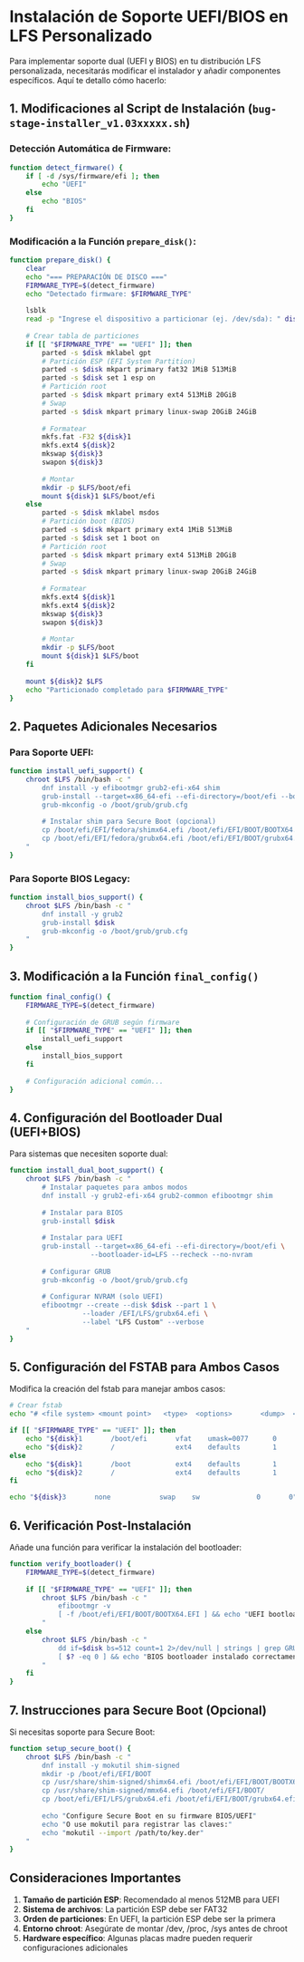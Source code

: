 # Instalación de Soporte UEFI/BIOS en LFS Personalizado

Para implementar soporte dual (UEFI y BIOS) en tu distribución LFS personalizada, necesitarás modificar el instalador y añadir componentes específicos. Aquí te detallo cómo hacerlo:

## 1. Modificaciones al Script de Instalación (`bug-stage-installer_v1.03xxxxx.sh`)

### Detección Automática de Firmware:

```bash
function detect_firmware() {
    if [ -d /sys/firmware/efi ]; then
        echo "UEFI"
    else
        echo "BIOS"
    fi
}
```

### Modificación a la Función `prepare_disk()`:

```bash
function prepare_disk() {
    clear
    echo "=== PREPARACIÓN DE DISCO ==="
    FIRMWARE_TYPE=$(detect_firmware)
    echo "Detectado firmware: $FIRMWARE_TYPE"
    
    lsblk
    read -p "Ingrese el dispositivo a particionar (ej. /dev/sda): " disk
    
    # Crear tabla de particiones
    if [[ "$FIRMWARE_TYPE" == "UEFI" ]]; then
        parted -s $disk mklabel gpt
        # Partición ESP (EFI System Partition)
        parted -s $disk mkpart primary fat32 1MiB 513MiB
        parted -s $disk set 1 esp on
        # Partición root
        parted -s $disk mkpart primary ext4 513MiB 20GiB
        # Swap
        parted -s $disk mkpart primary linux-swap 20GiB 24GiB
        
        # Formatear
        mkfs.fat -F32 ${disk}1
        mkfs.ext4 ${disk}2
        mkswap ${disk}3
        swapon ${disk}3
        
        # Montar
        mkdir -p $LFS/boot/efi
        mount ${disk}1 $LFS/boot/efi
    else
        parted -s $disk mklabel msdos
        # Partición boot (BIOS)
        parted -s $disk mkpart primary ext4 1MiB 513MiB
        parted -s $disk set 1 boot on
        # Partición root
        parted -s $disk mkpart primary ext4 513MiB 20GiB
        # Swap
        parted -s $disk mkpart primary linux-swap 20GiB 24GiB
        
        # Formatear
        mkfs.ext4 ${disk}1
        mkfs.ext4 ${disk}2
        mkswap ${disk}3
        swapon ${disk}3
        
        # Montar
        mkdir -p $LFS/boot
        mount ${disk}1 $LFS/boot
    fi
    
    mount ${disk}2 $LFS
    echo "Particionado completado para $FIRMWARE_TYPE"
}
```

## 2. Paquetes Adicionales Necesarios

### Para Soporte UEFI:

```bash
function install_uefi_support() {
    chroot $LFS /bin/bash -c "
        dnf install -y efibootmgr grub2-efi-x64 shim
        grub-install --target=x86_64-efi --efi-directory=/boot/efi --bootloader-id=LFS
        grub-mkconfig -o /boot/grub/grub.cfg
        
        # Instalar shim para Secure Boot (opcional)
        cp /boot/efi/EFI/fedora/shimx64.efi /boot/efi/EFI/BOOT/BOOTX64.EFI
        cp /boot/efi/EFI/fedora/grubx64.efi /boot/efi/EFI/BOOT/grubx64.efi
    "
}
```

### Para Soporte BIOS Legacy:

```bash
function install_bios_support() {
    chroot $LFS /bin/bash -c "
        dnf install -y grub2
        grub-install $disk
        grub-mkconfig -o /boot/grub/grub.cfg
    "
}
```

## 3. Modificación a la Función `final_config()`

```bash
function final_config() {
    FIRMWARE_TYPE=$(detect_firmware)
    
    # Configuración de GRUB según firmware
    if [[ "$FIRMWARE_TYPE" == "UEFI" ]]; then
        install_uefi_support
    else
        install_bios_support
    fi
    
    # Configuración adicional común...
}
```

## 4. Configuración del Bootloader Dual (UEFI+BIOS)

Para sistemas que necesiten soporte dual:

```bash
function install_dual_boot_support() {
    chroot $LFS /bin/bash -c "
        # Instalar paquetes para ambos modos
        dnf install -y grub2-efi-x64 grub2-common efibootmgr shim
        
        # Instalar para BIOS
        grub-install $disk
        
        # Instalar para UEFI
        grub-install --target=x86_64-efi --efi-directory=/boot/efi \
                    --bootloader-id=LFS --recheck --no-nvram
        
        # Configurar GRUB
        grub-mkconfig -o /boot/grub/grub.cfg
        
        # Configurar NVRAM (solo UEFI)
        efibootmgr --create --disk $disk --part 1 \
                  --loader /EFI/LFS/grubx64.efi \
                  --label "LFS Custom" --verbose
    "
}
```

## 5. Configuración del FSTAB para Ambos Casos

Modifica la creación del fstab para manejar ambos casos:

```bash
# Crear fstab
echo "# <file system> <mount point>   <type>  <options>       <dump>  <pass>" > $LFS/etc/fstab

if [[ "$FIRMWARE_TYPE" == "UEFI" ]]; then
    echo "${disk}1       /boot/efi       vfat    umask=0077      0       1" >> $LFS/etc/fstab
    echo "${disk}2       /               ext4    defaults        1       2" >> $LFS/etc/fstab
else
    echo "${disk}1       /boot           ext4    defaults        1       2" >> $LFS/etc/fstab
    echo "${disk}2       /               ext4    defaults        1       1" >> $LFS/etc/fstab
fi

echo "${disk}3       none            swap    sw              0       0" >> $LFS/etc/fstab
```

## 6. Verificación Post-Instalación

Añade una función para verificar la instalación del bootloader:

```bash
function verify_bootloader() {
    FIRMWARE_TYPE=$(detect_firmware)
    
    if [[ "$FIRMWARE_TYPE" == "UEFI" ]]; then
        chroot $LFS /bin/bash -c "
            efibootmgr -v
            [ -f /boot/efi/EFI/BOOT/BOOTX64.EFI ] && echo "UEFI bootloader instalado correctamente"
        "
    else
        chroot $LFS /bin/bash -c "
            dd if=$disk bs=512 count=1 2>/dev/null | strings | grep GRUB
            [ $? -eq 0 ] && echo "BIOS bootloader instalado correctamente"
        "
    fi
}
```

## 7. Instrucciones para Secure Boot (Opcional)

Si necesitas soporte para Secure Boot:

```bash
function setup_secure_boot() {
    chroot $LFS /bin/bash -c "
        dnf install -y mokutil shim-signed
        mkdir -p /boot/efi/EFI/BOOT
        cp /usr/share/shim-signed/shimx64.efi /boot/efi/EFI/BOOT/BOOTX64.EFI
        cp /usr/share/shim-signed/mmx64.efi /boot/efi/EFI/BOOT/
        cp /boot/efi/EFI/LFS/grubx64.efi /boot/efi/EFI/BOOT/grubx64.efi
        
        echo "Configure Secure Boot en su firmware BIOS/UEFI"
        echo "O use mokutil para registrar las claves:"
        echo "mokutil --import /path/to/key.der"
    "
}
```

## Consideraciones Importantes

1. **Tamaño de partición ESP**: Recomendado al menos 512MB para UEFI
2. **Sistema de archivos**: La partición ESP debe ser FAT32
3. **Orden de particiones**: En UEFI, la partición ESP debe ser la primera
4. **Entorno chroot**: Asegúrate de montar /dev, /proc, /sys antes de chroot
5. **Hardware específico**: Algunas placas madre pueden requerir configuraciones adicionales


